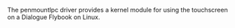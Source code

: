 The penmountlpc driver provides a kernel module for using the touchscreen on a Dialogue Flybook on Linux.